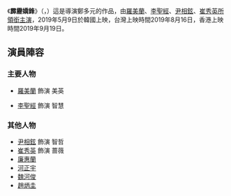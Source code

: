 《**霹靂嬌鋒**》（，）這是導演鄭多元的作品，由[羅美蘭](../Page/羅美蘭.md "wikilink")、[李聖經](../Page/李聖經.md "wikilink")、[尹相鉉](../Page/尹相鉉.md "wikilink")、[崔秀英所領銜主演](../Page/秀英_\(少女時代\).md "wikilink")，2019年5月9日於韓國上映，台灣上映時間2019年8月16日，香港上映時間2019年9月19日。

## 演員陣容

### 主要人物

  - [羅美蘭](../Page/羅美蘭.md "wikilink") 飾演 美英

<!-- end list -->

  - [李聖經](../Page/李聖經.md "wikilink") 飾演 智慧

### 其他人物

  - [尹相鉉](../Page/尹相鉉.md "wikilink") 飾演 智哲
  - [崔秀英](../Page/秀英_\(少女時代\).md "wikilink") 飾演 蔷薇
  - [廉惠蘭](../Page/廉惠蘭.md "wikilink")
  - [河正宇](../Page/河正宇.md "wikilink")
  - [魏河俊](../Page/魏河俊.md "wikilink")
  - [趙炳圭](https://zh.wikipedia.org/wiki/趙炳圭 "wikilink")